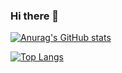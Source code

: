 ### Hi there 👋


[![Anurag's GitHub stats](https://github-readme-stats.vercel.app/api?username=Plalyy)](https://github.com/anuraghazra/github-readme-stats)


[![Top Langs](https://github-readme-stats.vercel.app/api/top-langs/?username=Plalyy&layout=compact)](https://github.com/anuraghazra/github-readme-stats)
